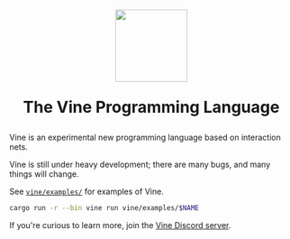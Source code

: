 <h1 align="center">
  <img src="https://vine.dev/favicon-1024.png" width="128" align="center">
  
  The Vine Programming Language
</h1>

Vine is an experimental new programming language based on interaction nets.

Vine is still under heavy development; there are many bugs, and many things will change.

See [`vine/examples/`](./vine/examples/) for examples of Vine.

```sh
cargo run -r --bin vine run vine/examples/$NAME
```

If you're curious to learn more, join the [Vine Discord server](https://discord.gg/bgUPV8KjDv).
